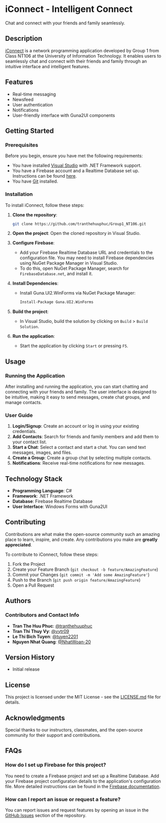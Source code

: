 # iConnect - Intelligent Connect

Chat and connect with your friends and family seamlessly.

## Description

[iConnect](https://www.taskade.com/d/6K8rPuB4FFmJ68n2?from=shared) is a network programming application developed by Group 1 from Class NT106 at the University of Information Technology. It enables users to seamlessly chat and connect with their friends and family through an intuitive interface and intelligent features.

## Features

- Real-time messaging
- Newsfeed
- User authentication
- Notifications
- User-friendly interface with Guna2UI components

## Getting Started

### Prerequisites

Before you begin, ensure you have met the following requirements:
- You have installed [Visual Studio](https://visualstudio.microsoft.com/) with .NET Framework support.
- You have a Firebase account and a Realtime Database set up. Instructions can be found [here](https://firebase.google.com/docs/database).
- You have [Git](https://git-scm.com/) installed.

### Installation

To install iConnect, follow these steps:

1. **Clone the repository**:
    ```bash
    git clone https://github.com/tranthehuuphuc/Group1_NT106.git
    ```

2. **Open the project**:
    Open the cloned repository in Visual Studio.

3. **Configure Firebase**:
    - Add your Firebase Realtime Database URL and credentials to the configuration file. You may need to install Firebase dependencies using NuGet Package Manager in Visual Studio.
    - To do this, open NuGet Package Manager, search for `FirebaseDatabase.net`, and install it.

4. **Install Dependencies**:
    - Install Guna.UI2.WinForms via NuGet Package Manager:
      ```bash
      Install-Package Guna.UI2.WinForms
      ```

5. **Build the project**:
    - In Visual Studio, build the solution by clicking on `Build` > `Build Solution`.

6. **Run the application**:
    - Start the application by clicking `Start` or pressing `F5`.

## Usage

### Running the Application

After installing and running the application, you can start chatting and connecting with your friends and family. The user interface is designed to be intuitive, making it easy to send messages, create chat groups, and manage contacts.

### User Guide

1. **Login/Signup**: Create an account or log in using your existing credentials.
2. **Add Contacts**: Search for friends and family members and add them to your contact list.
3. **Start a Chat**: Select a contact and start a chat. You can send text messages, images, and files.
4. **Create a Group**: Create a group chat by selecting multiple contacts.
5. **Notifications**: Receive real-time notifications for new messages.

## Technology Stack

- **Programming Language**: C#
- **Framework**: .NET Framework
- **Database**: Firebase Realtime Database
- **User Interface**: Windows Forms with Guna2UI

## Contributing

Contributions are what make the open-source community such an amazing place to learn, inspire, and create. Any contributions you make are **greatly appreciated**.

To contribute to iConnect, follow these steps:

1. Fork the Project
2. Create your Feature Branch (`git checkout -b feature/AmazingFeature`)
3. Commit your Changes (`git commit -m 'Add some AmazingFeature'`)
4. Push to the Branch (`git push origin feature/AmazingFeature`)
5. Open a Pull Request

## Authors

### Contributors and Contact Info

- **Tran The Huu Phuc**: [@tranthehuuphuc](https://github.com/tranthehuuphuc)
- **Tran Thi Thuy Vy**: [@vytr09](https://github.com/vytr09)
- **Le Thi Bich Tuyen**: [@tuyen2201](https://github.com/tuyen2201)
- **Nguyen Nhat Quang**: [@NhatWoan-20](https://github.com/NhatWoan-20)

## Version History

* Initial release

## License

This project is licensed under the MIT License - see the [LICENSE.md](LICENSE.md) file for details.

## Acknowledgments

Special thanks to our instructors, classmates, and the open-source community for their support and contributions.

## FAQs

### How do I set up Firebase for this project?

You need to create a Firebase project and set up a Realtime Database. Add your Firebase project configuration details to the application's configuration file. More detailed instructions can be found in the [Firebase documentation](https://firebase.google.com/docs/database).

### How can I report an issue or request a feature?

You can report issues and request features by opening an issue in the [GitHub Issues](https://github.com/tranthehuuphuc/Group1_NT106/issues) section of the repository.


